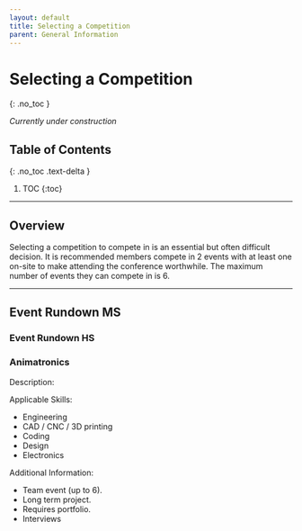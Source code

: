 ```yaml
---
layout: default
title: Selecting a Competition
parent: General Information
---
```


# Selecting a Competition
{: .no_toc }

*Currently under construction*

## Table of Contents
{: .no_toc .text-delta }

1. TOC
{:toc}

---

## Overview

Selecting a competition to compete in is an essential but often difficult decision. It is recommended members compete in 2 events with at least one on-site to make attending the conference worthwhile. The maximum number of events they can compete in is 6.

---

## Event Rundown MS

### Event Rundown HS

### Animatronics

Description:

Applicable Skills:

- Engineering
- CAD / CNC / 3D printing
- Coding
- Design
- Electronics

Additional Information:

- Team event (up to 6).
- Long term project.
- Requires portfolio.
- Interviews
